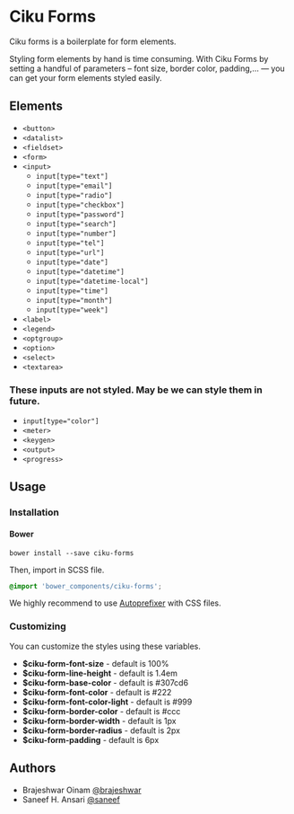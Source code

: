 # Ciku Forms

Ciku forms is a boilerplate for form elements.

Styling form elements by hand is time consuming. With Ciku Forms by setting a handful of parameters – font size, border color, padding,… — you can get your form elements styled easily.

## Elements

- `<button>`
- `<datalist>`
- `<fieldset>`
- `<form>`
- `<input>`
    - `input[type="text"]`
    - `input[type="email"]`
    - `input[type="radio"]` 
    - `input[type="checkbox"]`
    - `input[type="password"]`
    - `input[type="search"]`
    - `input[type="number"]`
    - `input[type="tel"]`
    - `input[type="url"]`
    - `input[type="date"]`
    - `input[type="datetime"]`
    - `input[type="datetime-local"]`
    - `input[type="time"]`
    - `input[type="month"]`
    - `input[type="week"]` 
- `<label>`
- `<legend>`
- `<optgroup>`
- `<option>`
- `<select>`
- `<textarea>`

### These inputs are not styled. May be we can style them in future.
- `input[type="color"]`
- `<meter>`
- `<keygen>`
- `<output>`
- `<progress>`

## Usage

### Installation

#### Bower

```Shell
bower install --save ciku-forms
```

Then, import in SCSS file.
```SCSS
@import 'bower_components/ciku-forms';
```

We highly recommend to use [Autoprefixer](https://github.com/postcss/autoprefixer) with CSS files.

### Customizing

You can customize the styles using these variables.

- **$ciku-form-font-size** - default is 100%
- **$ciku-form-line-height** - default is 1.4em
- **$ciku-form-base-color** - default is #307cd6
- **$ciku-form-font-color** - default is #222
- **$ciku-form-font-color-light** - default is #999
- **$ciku-form-border-color** - default is #ccc
- **$ciku-form-border-width** - default is 1px
- **$ciku-form-border-radius** - default is 2px
- **$ciku-form-padding** - default is 6px

## Authors
- Brajeshwar Oinam [@brajeshwar](https://twitter.com/brajeshwar)
- Saneef H. Ansari [@saneef](https://twitter.com/saneef)
